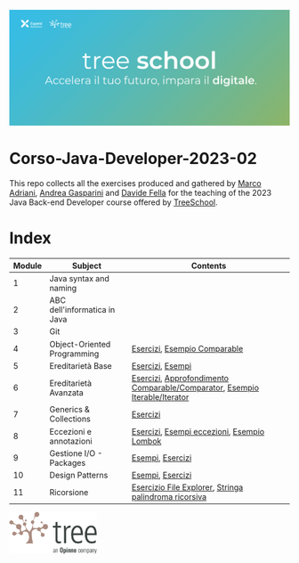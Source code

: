 ![TreeSchool](assets/treeschool_header.png)

# Corso-Java-Developer-2023-02

This repo collects all the exercises produced and gathered by [Marco Adriani](https://github.com/MrSosu), [Andrea Gasparini](https://github.com/andrea-gasparini) and [Davide Fella](https://github.com/davidefella) for the teaching of the 2023 Java Back-end Developer course offered by [TreeSchool](https://tree.it/school/).

# Index

| Module | Subject                      | Contents                                                                                                                                                                                            |
|--------|------------------------------|-----------------------------------------------------------------------------------------------------------------------------------------------------------------------------------------------------|
| 1      | Java syntax and naming       |                                                                                                                                                                                                     |
| 2      | ABC dell'informatica in Java |                                                                                                                                                                                                     |
| 3      | Git                          |                                                                                                                                                                                                     |
| 4      | Object-Oriented Programming  | [Esercizi](module_04/src/), [Esempio Comparable](https://github.com/Backend-Developer-School-Tree/Corso-Java-Developer-2023-02/blob/main/module_04/src/biblioteca/Libro.java?plain=1#L45-L74)       |
| 5      | Ereditarietà Base            | [Esercizi](module_05/src/), [Esempi](module_05/src/live_coding)                                                                                                                                     |
| 6      | Ereditarietà Avanzata        | [Esercizi](module_06/src), [Approfondimento Comparable/Comparator](module_06/src/classifica_serie_a/TestComparison), [Esempio Iterable/Iterator](module_06/src/esempio_iterable/ListaDiInteri.java) |
| 7      | Generics & Collections       | [Esercizi](module_07/src/esercizi)                                                                                                                                                                  |
| 8      | Eccezioni e annotazioni      | [Esercizi](module_08/src/esercizi), [Esempi eccezioni](module_08/src/esempi/exceptions/src), [Esempio Lombok](module_08/src/esempi/annotations/src/User.java)                                       |
| 9      | Gestione I/O - Packages      | [Esempi](module_09/src/esempi), [Esercizi](module_09/src/esercizi)                                                                                                                                  |
| 10     | Design Patterns              | [Esempi](module_10/src/esempi/), [Esercizi](module_10/src/esercizi/)                                                                                                                                |
| 11     | Ricorsione                   | [Esercizio File Explorer](module_11/src/file_explorer_ricorsivo/), [Stringa palindroma ricorsiva](module_11/src/stringa_palindroma/)                                                                |
<!--
| 12     | Java Stream                  | [Esercizi](module_12)                                                                                                                                                                               |
| 13     | Database                     | [Esempi](module_13/src/esempi), [Esercitazione AndiamoATeatro](module_13/src/AndiamoATeatro.pdf)                                                                                                    |
| 14     | API                          | [Esercizi](module_14/src)                                                                                                                                                                           |
| 15     | Spring                       | [Esercizi](module_15/src)                                                                                                                                                                           |
| 16     | Test                         | [Esercizi](module_16/src)                                                                                                                                                                           |
-->

<img src="assets/treelogo.png" height="75">
